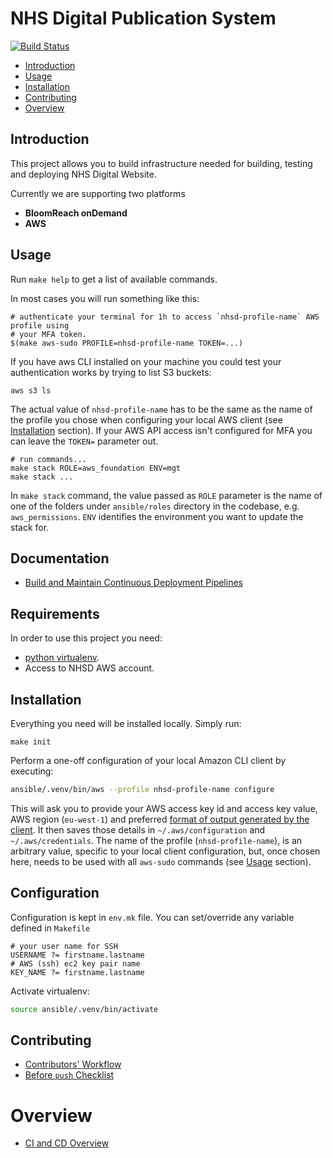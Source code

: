 # NHS Digital Publication System

[![Build Status](https://travis-ci.org/NHS-digital-website/deploy.svg?branch=master)](https://travis-ci.org/NHS-digital-website/deploy)

* [Introduction](#introduction)
* [Usage](#usage)
* [Installation](#installation)
* [Contributing](#contributing)
* [Overview](#overview)




## Introduction

This project allows you to build infrastructure needed for building, testing and
deploying NHS Digital Website.

Currently we are supporting two platforms

* **BloomReach onDemand**
* **AWS**




## Usage

Run `make help` to get a list of available commands.

In most cases you will run something like this:

```
# authenticate your terminal for 1h to access `nhsd-profile-name` AWS profile using
# your MFA token.
$(make aws-sudo PROFILE=nhsd-profile-name TOKEN=...)
```

If you have aws CLI installed on your machine you could test 
your authentication works by trying to list S3 buckets:
```
aws s3 ls
```

The actual value of `nhsd-profile-name` has to be the same as the name of the
profile you chose when configuring your local AWS client (see
[Installation](#installation) section).
If your AWS API access isn't configured for MFA you can leave the `TOKEN=`
parameter out.

```
# run commands...
make stack ROLE=aws_foundation ENV=mgt
make stack ...
```

In `make stack` command, the value passed as `ROLE` parameter is the name of one of
the folders under `ansible/roles` directory in the codebase, e.g. `aws_permissions`.
`ENV` identifies the environment you want to update the stack for. 


## Documentation

* [Build and Maintain Continuous Deployment Pipelines]


## Requirements

In order to use this project you need:

* [python virtualenv](http://docs.python-guide.org/en/latest/dev/virtualenvs/).
* Access to NHSD AWS account.


## Installation

Everything you need will be installed locally. Simply run:

```
make init
```

Perform a one-off configuration of your local Amazon CLI client by executing:
```bash
ansible/.venv/bin/aws --profile nhsd-profile-name configure
```  
This will ask you to provide your AWS access key id and access key value, AWS region
(`eu-west-1`) and preferred [format of output generated by the client](https://docs.aws.amazon.com/cli/latest/userguide/controlling-output.html).
It then saves those details in `~/.aws/configuration` and `~/.aws/credentials`.
The name of the profile (`nhsd-profile-name`), is an arbitrary value, specific
to your local client configuration, but, once chosen here, needs to be used with
all `aws-sudo` commands (see [Usage](#usage) section).

## Configuration

Configuration is kept in `env.mk` file. You can set/override any variable defined
in `Makefile`

```
# your user name for SSH
USERNAME ?= firstname.lastname
# AWS (ssh) ec2 key pair name
KEY_NAME ?= firstname.lastname
```

Activate virtualenv:
```bash
source ansible/.venv/bin/activate
```


## Contributing

* [Contributors' Workflow](/docs/contributors-workflow.md)
* [Before `push` Checklist](/docs/before-push-checklist.md)




# Overview

* [CI and CD Overview](docs/ci-cd-overview.md)




[Build and Maintain Continuous Deployment Pipelines]: docs/aws/cd-pipelines.md
